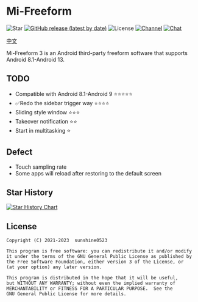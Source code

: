 # Mi-Freeform

![Star](https://img.shields.io/github/stars/sunshine0523/Mi-Freeform) [![GitHub release (latest by date)](https://img.shields.io/github/v/release/sunshine0523/Mi-FreeForm)](https://github.com/sunshine0523/Mi-Freeform/releases) ![License](https://img.shields.io/github/license/sunshine0523/Mi-Freeform) [![Channel](https://img.shields.io/badge/Follow-Telegram-blue.svg?logo=telegram)](https://t.me/+8M3IrjRFiPE2NGE9) [![Chat](https://img.shields.io/badge/Join-QQ%E9%A2%91%E9%81%93-red?logo=tencent-qq&logoColor=red)](https://qun.qq.com/qqweb/qunpro/share?_wv=3&_wwv=128&inviteCode=XKL1t&from=246610&biz=ka)

[中文](./README_zh-CN.md)

Mi-Freeform 3 is an Android third-party freeform software that supports Android 8.1-Android 13.

## TODO

- Compatible with Android 8.1-Android 9 ⭐⭐⭐⭐⭐
- ✅Redo the sidebar trigger way ⭐⭐⭐⭐
- Sliding style window ⭐⭐⭐
- Takeover notification ⭐⭐
- Start in multitasking ⭐

## Defect

- Touch sampling rate
- Some apps will reload after restoring to the default screen

## Star History

[![Star History Chart](https://api.star-history.com/svg?repos=sunshine0523/Mi-Freeform&type=Date)](https://star-history.com/#sunshine0523/Mi-Freeform&Date)

## License

```
Copyright (C) 2021-2023  sunshine0523

This program is free software: you can redistribute it and/or modify
it under the terms of the GNU General Public License as published by
the Free Software Foundation, either version 3 of the License, or
(at your option) any later version.

This program is distributed in the hope that it will be useful,
but WITHOUT ANY WARRANTY; without even the implied warranty of
MERCHANTABILITY or FITNESS FOR A PARTICULAR PURPOSE.  See the
GNU General Public License for more details.
```
